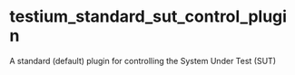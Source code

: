 testium_standard_sut_control_plugin
===================================

A standard (default) plugin for controlling the System Under Test (SUT)